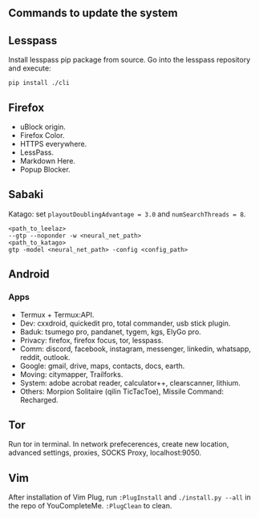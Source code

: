 ## Commands to update the system

## Lesspass

Install lesspass pip package from source. Go into the lesspass repository and execute:

```shell
pip install ./cli
```

## Firefox

- uBlock origin.
- Firefox Color.
- HTTPS everywhere.
- LessPass.
- Markdown Here.
- Popup Blocker.

## Sabaki

Katago: set `playoutDoublingAdvantage = 3.0` and `numSearchThreads = 8`.

```shell
<path_to_leelaz>
--gtp --noponder -w <neural_net_path>
<path_to_katago>
gtp -model <neural_net_path> -config <config_path>
```

## Android

### Apps

- Termux + Termux:API.
- Dev: cxxdroid, quickedit pro, total commander, usb stick plugin.
- Baduk: tsumego pro, pandanet, tygem, kgs, ElyGo pro.
- Privacy: firefox, firefox focus, tor, lesspass.
- Comm: discord, facebook, instagram, messenger, linkedin, whatsapp, reddit, outlook.
- Google: gmail, drive, maps, contacts, docs, earth.
- Moving: citymapper, Trailforks.
- System: adobe acrobat reader, calculator++, clearscanner, lithium.
- Others: Morpion Solitaire (qilin TicTacToe), Missile Command: Recharged.

## Tor

Run tor in terminal. In network prefecerences, create new location, advanced settings, proxies, SOCKS Proxy, localhost:9050.

## Vim

After installation of Vim Plug, run `:PlugInstall` and `./install.py --all` in the repo of YouCompleteMe. `:PlugClean` to clean.
